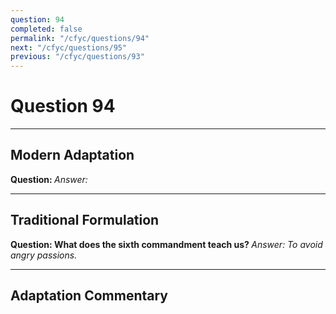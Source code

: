 ```yaml
---
question: 94
completed: false
permalink: "/cfyc/questions/94"
next: "/cfyc/questions/95"
previous: "/cfyc/questions/93"
---
```

# Question 94
---
## Modern Adaptation
<strong>
    Question:
</strong>

<em>
    Answer:
</em>

---
## Traditional Formulation
<strong>
    Question: What does the sixth commandment teach us?
</strong>

<em>
    Answer: To avoid angry passions.
</em>

---
## Adaptation Commentary
